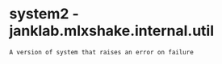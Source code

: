 # system2 - janklab.mlxshake.internal.util

```text
A version of system that raises an error on failure


```

